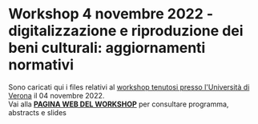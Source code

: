# Workshop 4 novembre 2022 - digitalizzazione e riproduzione dei beni culturali: aggiornamenti normativi
Sono caricati qui i files relativi al [workshop tenutosi presso l'Università di Verona](https://www.dlls.univr.it/?ent=seminario&id=5773) il 04 novembre 2022. 
<br>
Vai alla **[PAGINA WEB DEL WORKSHOP](https://piergiovanna.github.io/DigitalBeniCulturali/)** per consultare programma, abstracts e slides
